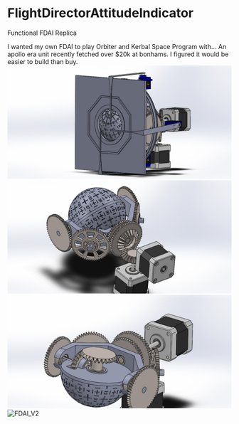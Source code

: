 # FlightDirectorAttitudeIndicator
Functional FDAI Replica

I wanted my own FDAI to play Orbiter and Kerbal Space Program with... An apollo era unit recently fetched over $20k at bonhams.
I figured it would be easier to build than buy.
![FDAI_V2](https://github.com/alex555155/FlightDirectorAttitudeIndicator/blob/master/1.JPG?raw=true)
![FDAI_V2](https://github.com/alex555155/FlightDirectorAttitudeIndicator/blob/master/2.JPG?raw=true)
![FDAI_V2](https://github.com/alex555155/FlightDirectorAttitudeIndicator/blob/master/3.JPG?raw=true)
![FDAI_V2](http://www.space1.com/Artifacts/Apollo_Artifacts/FDAI/fdai10_600.jpg)
